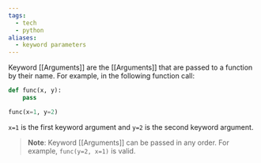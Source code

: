 ```yaml
---
tags:
  - tech
  - python
aliases:
  - keyword parameters
---
```

Keyword [[Arguments]] are the [[Arguments]] that are passed to a function by their name.
For example, in the following function call:
```python
def func(x, y):
    pass

func(x=1, y=2)
```
`x=1` is the first keyword argument and `y=2` is the second keyword argument.

> **Note**: Keyword [[Arguments]] can be passed in any order. For example, `func(y=2, x=1)` is valid.